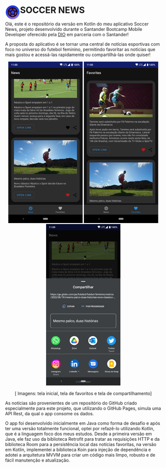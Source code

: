 # SOCCER NEWS <img src="https://github.com/alisonViana/soccer-news/blob/refactor-kotlin/images/icon.png" alt="ícone" width="48" height="48" align="left"/>

Olá, este é o repositório da versão em Kotlin do meu aplicativo Soccer News, projeto desenvolvido durante o Santander Bootcamp Mobile Developer 
oferecido pela [DIO](https://web.dio.me/) em parceria com o Santander!

A proposta do aplicativo é se tornar uma central de notícias esportivas com foco no universo do futebol feminino, permitindo favoritar as 
notícias que mais gostou e acessá-las rapidamente ou compartilhá-las onde quiser!

 <p align="center"> 
     <img src="https://github.com/alisonViana/soccer-news/blob/refactor-kotlin/images/fragment_news.png" alt="Tela inicial" width="240" height="520" />
     <img src="https://github.com/alisonViana/soccer-news/blob/refactor-kotlin/images/fragment_favorites.png" alt="Tela favoritos" width="240" height="520" />
     <img src="https://github.com/alisonViana/soccer-news/blob/refactor-kotlin/images/share.png" alt="Tela compartilhamento" width="240" height="520" /> 
</p>

<p align="center">
     [ Imagens: tela inicial, tela de favoritos e tela de compartilhamento]
</p>


As notícias são provenientes de um repositório do GitHub criado especialmente para este projeto, que utilizando o GitHub Pages, simula uma API Rest, 
da qual o app consome os dados.

O app foi desenvolvido inicialmente em Java como forma de desafio e após ter uma versão totalmente funcional, optei por refazê-lo utilizando Kotlin, 
que é a linguagem foco dos meus estudos. Desde a primeira versão em Java, ele faz uso da biblioteca Retrofit para tratar as requisições HTTP e da 
biblioteca Room para a persistência local das notícias favoritas, na versão em Kotlin, implementei a biblioteca Koin para 
injeção de dependência e adotei a arquitetura MVVM para criar um código mais limpo, robusto e de fácil manutenção e atualização.
